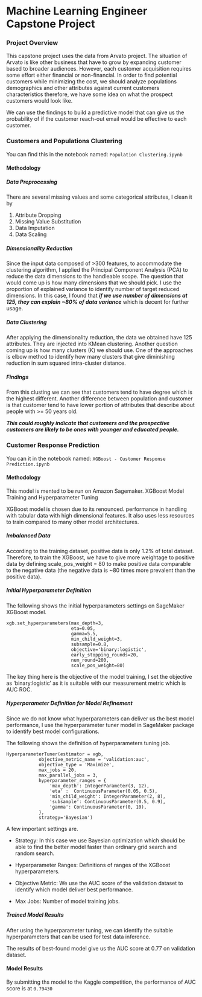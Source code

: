 
# Machine Learning Engineer Capstone Project
### Project Overview 

This capstone project uses the data from Arvato project. The situation of Arvato is like other business that have to grow by expanding customer based to broader audiences. However, each customer acquisition requires some effort either financial or non-financial. In order to find potential customers while minimizing the cost, we should analyze populations demographics and other attributes against current customers characteristics therefore, we have some idea on what the prospect customers would look like. 

We can use the findings to build a predictive model that can give us the probability of if the customer reach-out email would be effective to each customer. 


### Customers and Populations Clustering
You can find this in the notebook named: `Population Clustering.ipynb`
#### Methodology
##### Data Preprocessing

There are several missing values and some categorical attributes, I clean it by

1.  Attribute Dropping  
2.  Missing Value Substitution  
3.  Data Imputation  
4.  Data Scaling  
##### Dimensionality Reduction
Since the input data composed of >300 features, to accommodate the clustering algorithm, I applied the Principal Component Analysis (PCA) to reduce the data dimensions to the handleable scope. The question that would come up is how many dimensions that we should pick.
I use the proportion of explained variance to identify number of target reduced dimensions. In this case, I found that ***if we use number of dimensions at 125, they can explain ~80% of data variance*** which is decent for further usage.
##### Data Clustering
After applying the dimensionality reduction, the data we obtained have 125 attributes. They are injected into KMean clustering. Another question coming up is how many clusters (K) we should use. One of the approaches is elbow method to identify how many clusters that give diminishing reduction in sum squared intra-cluster distance.
##### Findings
From this clusting we can see that customers tend to have degree which is the highest different. Another difference between population and customer is that customer tend to have lower portion of attributes that describe about people with >= 50 years old.

***This could roughly indicate that customers and the prospective customers are likely to be ones with younger and educated people.***

### Customer Response Prediction
You can it in the notebook named: `XGBoost - Customer Response Prediction.ipynb`
#### Methodology
This model is mented to be run on Amazon Sagemaker.
XGBoost Model Training and Hyperparameter Tuning

XGBoost model is chosen due to its renounced. performance in handling with tabular data with high dimensional features. It also uses less resources to train compared to many other model architectures.

##### Imbalanced Data

According to the training dataset, positive data is only 1.2% of total dataset. Therefore, to train the XGBoost, we have to give more weightage to positive data by defining scale_pos_weight = 80 to make positive data comparable to the negative data (the negative data is ~80 times more prevalent than the positive data).

##### Initial Hyperparameter Definition

The following shows the initial hyperparameters settings on SageMaker XGBoost  model.

    xgb.set_hyperparameters(max_depth=3,
						    eta=0.05,
						    gamma=5.5,
						    min_child_weight=3,
						    subsample=0.8,
						    objective='binary:logistic',
						    early_stopping_rounds=20,
						    num_round=200,
						    scale_pos_weight=80)

The key thing here is the objective of the model training, I set the objective as ‘binary:logistic’ as it is suitable with our measurement metric which is AUC ROC.

##### Hyperparameter Definition for Model Refinement

Since we do not know what hyperparameters can deliver us the best model performance, I use the hyperparameter tuner model in SageMaker package to identify best model configurations.

The following shows the definition of hyperparameters tuning job.

    HyperparameterTuner(estimator = xgb,
			    objective_metric_name = 'validation:auc',
			    objective_type = 'Maximize',
			    max_jobs = 20,
			    max_parallel_jobs = 3,
			    hyperparameter_ranges = {
				    'max_depth': IntegerParameter(3, 12),
				    'eta' :  ContinuousParameter(0.05, 0.5),
				    'min_child_weight': IntegerParameter(2, 8),
				    'subsample': ContinuousParameter(0.5, 0.9),
				    'gamma': ContinuousParameter(0, 10),
			    },
			    strategy='Bayesian')

A few important settings are.

-   Strategy: In this case we use Bayesian optimization which should be able to find the better model faster than ordinary grid search and random search.
    
-   Hyperparameter Ranges: Definitions of ranges of the XGBoost hyperparameters.
    
-   Objective Metric: We use the AUC score of the validation dataset to identify which model deliver best performance.
    
-   Max Jobs: Number of model training jobs.
    

##### Trained Model Results

After using the hyperparameter tuning, we can identify the suitable hyperparameters that can be used for test data inference.

The results of best-found model give us the AUC score at 0.77 on validation dataset.
#### Model Results
By submitting ths model to the Kaggle competition, the performance of AUC score is at `0.79430`
